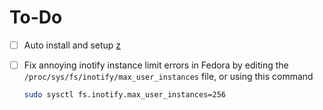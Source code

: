 # To-Do

- [ ] Auto install and setup [z](https://github.com/rupa/z)
- [ ] Fix annoying inotify instance limit errors in Fedora by editing the `/proc/sys/fs/inotify/max_user_instances` file,
      or using this command

  ```sh
  sudo sysctl fs.inotify.max_user_instances=256
  ```
